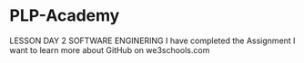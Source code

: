 # PLP-Academy
LESSON DAY 2 SOFTWARE ENGINERING
I have completed the Assignment
I want to learn more about GitHub on we3schools.com

